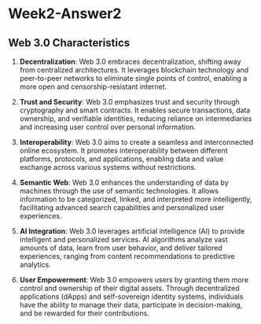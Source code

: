 # Week2-Answer2

## Web 3.0 Characteristics

1. **Decentralization**: Web 3.0 embraces decentralization, shifting away from centralized architectures. It leverages blockchain technology and peer-to-peer networks to eliminate single points of control, enabling a more open and censorship-resistant internet.

2. **Trust and Security**: Web 3.0 emphasizes trust and security through cryptography and smart contracts. It enables secure transactions, data ownership, and verifiable identities, reducing reliance on intermediaries and increasing user control over personal information.

3. **Interoperability**: Web 3.0 aims to create a seamless and interconnected online ecosystem. It promotes interoperability between different platforms, protocols, and applications, enabling data and value exchange across various systems without restrictions.

4. **Semantic Web**: Web 3.0 enhances the understanding of data by machines through the use of semantic technologies. It allows information to be categorized, linked, and interpreted more intelligently, facilitating advanced search capabilities and personalized user experiences.

5. **AI Integration**: Web 3.0 leverages artificial intelligence (AI) to provide intelligent and personalized services. AI algorithms analyze vast amounts of data, learn from user behavior, and deliver tailored experiences, ranging from content recommendations to predictive analytics.

6. **User Empowerment**: Web 3.0 empowers users by granting them more control and ownership of their digital assets. Through decentralized applications (dApps) and self-sovereign identity systems, individuals have the ability to manage their data, participate in decision-making, and be rewarded for their contributions.

